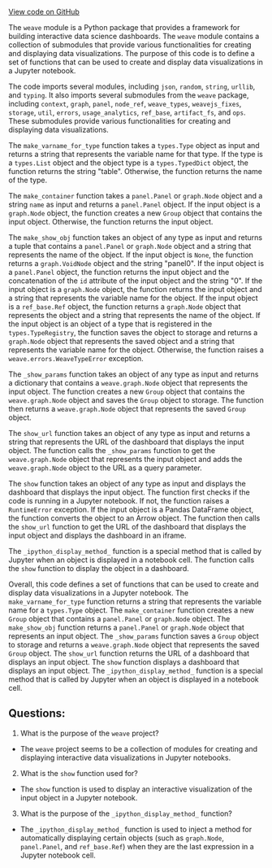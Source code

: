 [View code on GitHub](https://github.com/wandb/weave/weave/show.py)

The `weave` module is a Python package that provides a framework for building interactive data science dashboards. The `weave` module contains a collection of submodules that provide various functionalities for creating and displaying data visualizations. The purpose of this code is to define a set of functions that can be used to create and display data visualizations in a Jupyter notebook.

The code imports several modules, including `json`, `random`, `string`, `urllib`, and `typing`. It also imports several submodules from the `weave` package, including `context`, `graph`, `panel`, `node_ref`, `weave_types`, `weavejs_fixes`, `storage`, `util`, `errors`, `usage_analytics`, `ref_base`, `artifact_fs`, and `ops`. These submodules provide various functionalities for creating and displaying data visualizations.

The `make_varname_for_type` function takes a `types.Type` object as input and returns a string that represents the variable name for that type. If the type is a `types.List` object and the object type is a `types.TypedDict` object, the function returns the string "table". Otherwise, the function returns the name of the type.

The `make_container` function takes a `panel.Panel` or `graph.Node` object and a string `name` as input and returns a `panel.Panel` object. If the input object is a `graph.Node` object, the function creates a new `Group` object that contains the input object. Otherwise, the function returns the input object.

The `make_show_obj` function takes an object of any type as input and returns a tuple that contains a `panel.Panel` or `graph.Node` object and a string that represents the name of the object. If the input object is `None`, the function returns a `graph.VoidNode` object and the string "panel0". If the input object is a `panel.Panel` object, the function returns the input object and the concatenation of the `id` attribute of the input object and the string "0". If the input object is a `graph.Node` object, the function returns the input object and a string that represents the variable name for the object. If the input object is a `ref_base.Ref` object, the function returns a `graph.Node` object that represents the object and a string that represents the name of the object. If the input object is an object of a type that is registered in the `types.TypeRegistry`, the function saves the object to storage and returns a `graph.Node` object that represents the saved object and a string that represents the variable name for the object. Otherwise, the function raises a `weave.errors.WeaveTypeError` exception.

The `_show_params` function takes an object of any type as input and returns a dictionary that contains a `weave.graph.Node` object that represents the input object. The function creates a new `Group` object that contains the `weave.graph.Node` object and saves the `Group` object to storage. The function then returns a `weave.graph.Node` object that represents the saved `Group` object.

The `show_url` function takes an object of any type as input and returns a string that represents the URL of the dashboard that displays the input object. The function calls the `_show_params` function to get the `weave.graph.Node` object that represents the input object and adds the `weave.graph.Node` object to the URL as a query parameter.

The `show` function takes an object of any type as input and displays the dashboard that displays the input object. The function first checks if the code is running in a Jupyter notebook. If not, the function raises a `RuntimeError` exception. If the input object is a Pandas DataFrame object, the function converts the object to an Arrow object. The function then calls the `show_url` function to get the URL of the dashboard that displays the input object and displays the dashboard in an iframe.

The `_ipython_display_method_` function is a special method that is called by Jupyter when an object is displayed in a notebook cell. The function calls the `show` function to display the object in a dashboard.

Overall, this code defines a set of functions that can be used to create and display data visualizations in a Jupyter notebook. The `make_varname_for_type` function returns a string that represents the variable name for a `types.Type` object. The `make_container` function creates a new `Group` object that contains a `panel.Panel` or `graph.Node` object. The `make_show_obj` function returns a `panel.Panel` or `graph.Node` object that represents an input object. The `_show_params` function saves a `Group` object to storage and returns a `weave.graph.Node` object that represents the saved `Group` object. The `show_url` function returns the URL of a dashboard that displays an input object. The `show` function displays a dashboard that displays an input object. The `_ipython_display_method_` function is a special method that is called by Jupyter when an object is displayed in a notebook cell.
## Questions: 
 1. What is the purpose of the `weave` project?
- The `weave` project seems to be a collection of modules for creating and displaying interactive data visualizations in Jupyter notebooks.

2. What is the `show` function used for?
- The `show` function is used to display an interactive visualization of the input object in a Jupyter notebook.

3. What is the purpose of the `_ipython_display_method_` function?
- The `_ipython_display_method_` function is used to inject a method for automatically displaying certain objects (such as `graph.Node`, `panel.Panel`, and `ref_base.Ref`) when they are the last expression in a Jupyter notebook cell.
